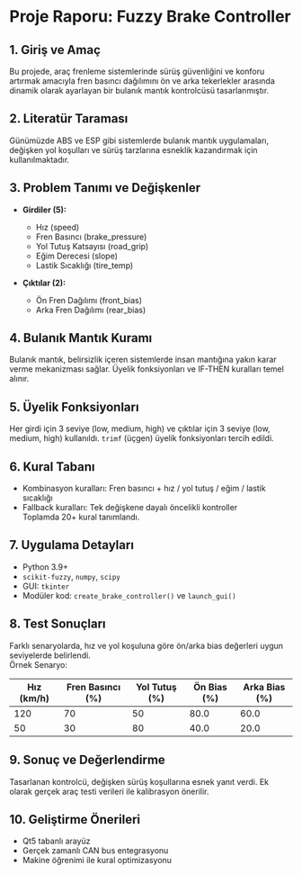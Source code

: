 # Proje Raporu: Fuzzy Brake Controller

## 1. Giriş ve Amaç
Bu projede, araç frenleme sistemlerinde sürüş güvenliğini ve konforu artırmak amacıyla fren basıncı dağılımını ön ve arka tekerlekler arasında dinamik olarak ayarlayan bir bulanık mantık kontrolcüsü tasarlanmıştır.

## 2. Literatür Taraması
Günümüzde ABS ve ESP gibi sistemlerde bulanık mantık uygulamaları, değişken yol koşulları ve sürüş tarzlarına esneklik kazandırmak için kullanılmaktadır.

## 3. Problem Tanımı ve Değişkenler
- **Girdiler (5):**  
  - Hız (speed)  
  - Fren Basıncı (brake_pressure)  
  - Yol Tutuş Katsayısı (road_grip)  
  - Eğim Derecesi (slope)  
  - Lastik Sıcaklığı (tire_temp)

- **Çıktılar (2):**  
  - Ön Fren Dağılımı (front_bias)  
  - Arka Fren Dağılımı (rear_bias)

## 4. Bulanık Mantık Kuramı
Bulanık mantık, belirsizlik içeren sistemlerde insan mantığına yakın karar verme mekanizması sağlar. Üyelik fonksiyonları ve IF-THEN kuralları temel alınır.

## 5. Üyelik Fonksiyonları
Her girdi için 3 seviye (low, medium, high) ve çıktılar için 3 seviye (low, medium, high) kullanıldı. `trimf` (üçgen) üyelik fonksiyonları tercih edildi.

## 6. Kural Tabanı
- Kombinasyon kuralları: Fren basıncı + hız / yol tutuş / eğim / lastik sıcaklığı
- Fallback kuralları: Tek değişkene dayalı öncelikli kontroller  
Toplamda 20+ kural tanımlandı.

## 7. Uygulama Detayları
- Python 3.9+  
- `scikit-fuzzy`, `numpy`, `scipy`  
- GUI: `tkinter`  
- Modüler kod: `create_brake_controller()` ve `launch_gui()`

## 8. Test Sonuçları
Farklı senaryolarda, hız ve yol koşuluna göre ön/arka bias değerleri uygun seviyelerde belirlendi.  
Örnek Senaryo:

| Hız (km/h) | Fren Basıncı (%) | Yol Tutuş (%) | Ön Bias (%) | Arka Bias (%) |
|------------|------------------|---------------|-------------|---------------|
| 120        | 70               | 50            | 80.0        | 60.0          |
| 50         | 30               | 80            | 40.0        | 20.0          |

## 9. Sonuç ve Değerlendirme
Tasarlanan kontrolcü, değişken sürüş koşullarına esnek yanıt verdi. Ek olarak gerçek araç testi verileri ile kalibrasyon önerilir.

## 10. Geliştirme Önerileri
- Qt5 tabanlı arayüz  
- Gerçek zamanlı CAN bus entegrasyonu  
- Makine öğrenimi ile kural optimizasyonu  
